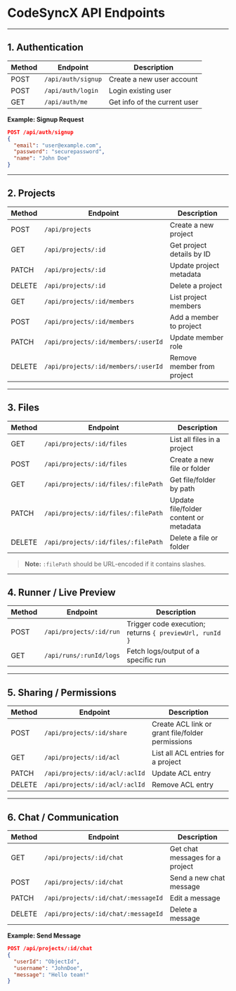 # **CodeSyncX API Endpoints**

---

## **1. Authentication**

| Method | Endpoint           | Description                  |
| ------ | ------------------ | ---------------------------- |
| POST   | `/api/auth/signup` | Create a new user account    |
| POST   | `/api/auth/login`  | Login existing user          |
| GET    | `/api/auth/me`     | Get info of the current user |

**Example: Signup Request**

```json
POST /api/auth/signup
{
  "email": "user@example.com",
  "password": "securepassword",
  "name": "John Doe"
}
```

---

## **2. Projects**

| Method | Endpoint                            | Description                |
| ------ | ----------------------------------- | -------------------------- |
| POST   | `/api/projects`                     | Create a new project       |
| GET    | `/api/projects/:id`                 | Get project details by ID  |
| PATCH  | `/api/projects/:id`                 | Update project metadata    |
| DELETE | `/api/projects/:id`                 | Delete a project           |
| GET    | `/api/projects/:id/members`         | List project members       |
| POST   | `/api/projects/:id/members`         | Add a member to project    |
| PATCH  | `/api/projects/:id/members/:userId` | Update member role         |
| DELETE | `/api/projects/:id/members/:userId` | Remove member from project |

---

## **3. Files**

| Method | Endpoint                            | Description                            |
| ------ | ----------------------------------- | -------------------------------------- |
| GET    | `/api/projects/:id/files`           | List all files in a project            |
| POST   | `/api/projects/:id/files`           | Create a new file or folder            |
| GET    | `/api/projects/:id/files/:filePath` | Get file/folder by path                |
| PATCH  | `/api/projects/:id/files/:filePath` | Update file/folder content or metadata |
| DELETE | `/api/projects/:id/files/:filePath` | Delete a file or folder                |

> **Note:** `:filePath` should be URL-encoded if it contains slashes.

---

## **4. Runner / Live Preview**

| Method | Endpoint                | Description                                             |
| ------ | ----------------------- | ------------------------------------------------------- |
| POST   | `/api/projects/:id/run` | Trigger code execution; returns `{ previewUrl, runId }` |
| GET    | `/api/runs/:runId/logs` | Fetch logs/output of a specific run                     |

---

## **5. Sharing / Permissions**

| Method | Endpoint                       | Description                                      |
| ------ | ------------------------------ | ------------------------------------------------ |
| POST   | `/api/projects/:id/share`      | Create ACL link or grant file/folder permissions |
| GET    | `/api/projects/:id/acl`        | List all ACL entries for a project               |
| PATCH  | `/api/projects/:id/acl/:aclId` | Update ACL entry                                 |
| DELETE | `/api/projects/:id/acl/:aclId` | Remove ACL entry                                 |

---

## **6. Chat / Communication**

| Method | Endpoint                            | Description                     |
| ------ | ----------------------------------- | ------------------------------- |
| GET    | `/api/projects/:id/chat`            | Get chat messages for a project |
| POST   | `/api/projects/:id/chat`            | Send a new chat message         |
| PATCH  | `/api/projects/:id/chat/:messageId` | Edit a message                  |
| DELETE | `/api/projects/:id/chat/:messageId` | Delete a message                |

**Example: Send Message**

```json
POST /api/projects/:id/chat
{
  "userId": "ObjectId",
  "username": "JohnDoe",
  "message": "Hello team!"
}
```
